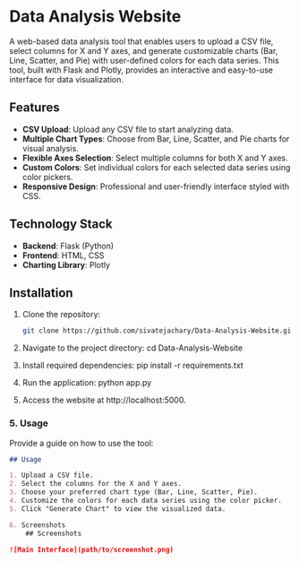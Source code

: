 # Data Analysis Website

A web-based data analysis tool that enables users to upload a CSV file, select columns for X and Y axes, and generate customizable charts (Bar, Line, Scatter, and Pie) with user-defined colors for each data series. This tool, built with Flask and Plotly, provides an interactive and easy-to-use interface for data visualization.

## Features

- **CSV Upload**: Upload any CSV file to start analyzing data.
- **Multiple Chart Types**: Choose from Bar, Line, Scatter, and Pie charts for visual analysis.
- **Flexible Axes Selection**: Select multiple columns for both X and Y axes.
- **Custom Colors**: Set individual colors for each selected data series using color pickers.
- **Responsive Design**: Professional and user-friendly interface styled with CSS.


## Technology Stack

- **Backend**: Flask (Python)
- **Frontend**: HTML, CSS
- **Charting Library**: Plotly


## Installation

1. Clone the repository:
   ```bash
   git clone https://github.com/sivatejachary/Data-Analysis-Website.git

2. Navigate to the project directory:
cd Data-Analysis-Website

3. Install required dependencies:
pip install -r requirements.txt

4. Run the application:
python app.py

5. Access the website at http://localhost:5000.
   
### 5. Usage

Provide a guide on how to use the tool:


```markdown
## Usage

1. Upload a CSV file.
2. Select the columns for the X and Y axes.
3. Choose your preferred chart type (Bar, Line, Scatter, Pie).
4. Customize the colors for each data series using the color picker.
5. Click "Generate Chart" to view the visualized data. 

6. Screenshots
    ## Screenshots

![Main Interface](path/to/screenshot.png)


